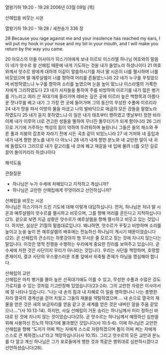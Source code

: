 열왕기하 19:20 - 19:28 
2006년 03월 09일 (목)

산헤립을 비웃는 시온



열왕기하 19:20 - 19:28 / 새찬송가 336 장


28  Because you rage against me and your insolence has reached my ears, I will put my hook in your nose and my bit in your mouth, and I will make you return by the way you came. 

20 아모스의 아들 이사야가 히스기야에게 보내 이르되 이스라엘 하나님 여호와의 말씀이 네가 앗수르 왕 산헤립 때문에 내게 기도하는 것을 내가 들었노라 하셨나이다 21 여호와께서 앗수르 왕에게 대하여 이같이 말씀하시기를 처녀 딸 시온이 너를 멸시하며 너를 비웃었으며 딸 예루살렘이 너를 향하여 머리를 흔들었느니라 22 네가 누구를 꾸짖었으며 비방하였느냐 누구를 향하여 소리를 높였으며 눈을 높이 떴느냐 이스라엘의 거룩한 자에게 그리하였도다 23 네가 사자들을 통하여 주를 비방하여 이르기를 내가 많은 병거를 거느리고 여러 산 꼭대기에 올라가며 레바논 깊은 곳에 이르러 높은 백향목과 아름다운 잣나무를 베고 내가 그 가장 먼 곳에 들어가며 그의 동산의 무성한 수풀에 이르리라 24 내가 땅을 파서 이방의 물을 마셨고 나의 발바닥으로 애굽의 모든 강들을 말렸노라 하였도다 25 네가 듣지 못하였느냐 이 일은 내가 태초부터 행하였고 옛날부터 정한 바라 이제 내가 이루어 너로 견고한 성들을 멸하여 무너진 돌무더기가 되게 함이니라 26 그러므로 거기에 거주하는 백성의 힘이 약하여 두려워하며 놀랐나니 그들은 들의 채소와 푸른 풀과 지붕의 잡초와 자라기 전에 시든 곡초 같이 되었느니라 27 네 거처와 네 출입과 네가 내게 향한 분노를 내가 다 아노니 28 네가 내게 향한 분노와 네 교만한 말이 내 귀에 들렸도다 그러므로 내가 갈고리를 네 코에 꿰고 재갈을 네 입에 물려 너를 오던 길로 끌어 돌이키리라 하셨나이다

해석도움





관찰질문
- 하나님은 누가 수세에 처해있다고 지적하고 계십니까?
- 하나님은 교만한 산헤립에게 무엇이라고 선언하십니까?  



산헤립을 비웃는 시온  
하나님은 히스기야가 드린 기도에 대해 이렇게 대답하십니다. 먼저, 하나님은 처녀 딸 시온과 예루살렘이 앗수르를 멸시하고 비웃으며, 그를 향해 머리를 흔든다고 지적하십니다(21). 겉으로 보면 지금 상황은 앗수르가 예루살렘을 향해 멸시하고 비웃고 있는 것입니다. 하지만, 실상은 21절의 말씀대로입니다. 왜냐하면, 앗수르가 꾸짖고 비방하며 소리를 높이고 눈을 높이 뜬 예루살렘의 배후에는 전능하신 하나님이 계시기 때문이었습니다(22). 곧 산헤립의 큰소리는 하룻강아지 범 무서운 줄 모르고 짖는 것에 지나지 않는다는 말입니다. 이것은 영적 전쟁을 수행하는 우리에게 중요한 진리를 보여주고 있습니다. 곧 수세에 처한 것은 사단이지 우리가 아니라는 것입니다. 우리는 사단을 책망하며, 호령할 존재이지, 결코 사단의 우스꽝스러운 조롱 앞에서 위축될 존재가 아님을 명심해야 합니다.

산헤립의 교만  
산헤립은 마치 병거를 몰아 높은 산꼭대기에도 이를 수 있고, 무성한 수풀과 수많은 강도 가로지를 수 있는 것처럼 기고만장해 있었습니다(23-24). 그의 교만한 자랑은 이사야서에 잘 나타나 있습니다. “나는 내 손의 힘과 내 지혜로 이 일을 행하였나니 나는 총명한 자라 열국의 경계선을 걷어 치웠고 그들의 재물을 약탈하였으며…. 내 손으로 열국의 재물을 얻은 것은 새의 보금자리를 얻음 같고 온 세계를 얻은 것은 내버린 알을 주움 같았으나….”(사 10:13-14). 하지만, 사실 산헤립이 거둔 승리는 하나님께서 미리 정하신 바대로 된 것에 지나지 않는 것이었습니다(25). 곧 앗수르는 하나님께서 예정하신 심판을 위해 사용하신 진노의 막대기에 불과했던 것입니다(사 10:5-6). 이에 하나님은 교만한 산헤립을 향해 “도끼가 어찌 찍는 자에게 스스로 자랑하겠으며 톱이 어찌 켜는 자에게 스스로 큰 체하겠느냐”라고 책망하십니다(사 10:15). 그리고 앗수르의 모든 교만과 분노를 다 알고 계신 하나님은 그가 포로들에게 행한 것과 똑같은 행위대로 심판하시겠다고 선언하셨습니다(28).